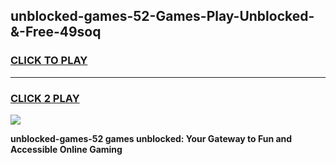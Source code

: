 
## unblocked-games-52-Games-Play-Unblocked-&-Free-49soq
<h3>
<a href="https://premium76.site?title=unblocked-games-52&ref=24A">CLICK TO PLAY</a></h3>
<hr>

<h3>
<a href="https://premium76.site?title=unblocked-games-52&ref=24A">CLICK 2 PLAY</a>
  
</h3>

<a href="https://premium76.site?title=unblocked-games-52&ref=24A"><img src="https://clearcache.store/games.png"></a>


**unblocked-games-52 games unblocked: Your Gateway to Fun and Accessible Online Gaming**
